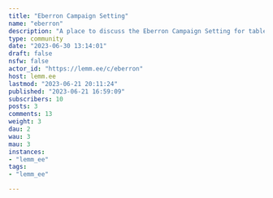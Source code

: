 ```yaml
---
title: "Eberron Campaign Setting" 
name: "eberron"
description: "A place to discuss the Eberron Campaign Setting for tabletop roleplaying games.  [Getting Started with the World of Eberron](https://lemm.ee/post/209789)"
type: community
date: "2023-06-30 13:14:01"
draft: false
nsfw: false
actor_id: "https://lemm.ee/c/eberron"
host: lemm.ee
lastmod: "2023-06-21 20:11:24"
published: "2023-06-21 16:59:09"
subscribers: 10
posts: 3
comments: 13
weight: 3
dau: 2
wau: 3
mau: 3
instances:
- "lemm_ee"
tags: 
- "lemm_ee"

---
```

